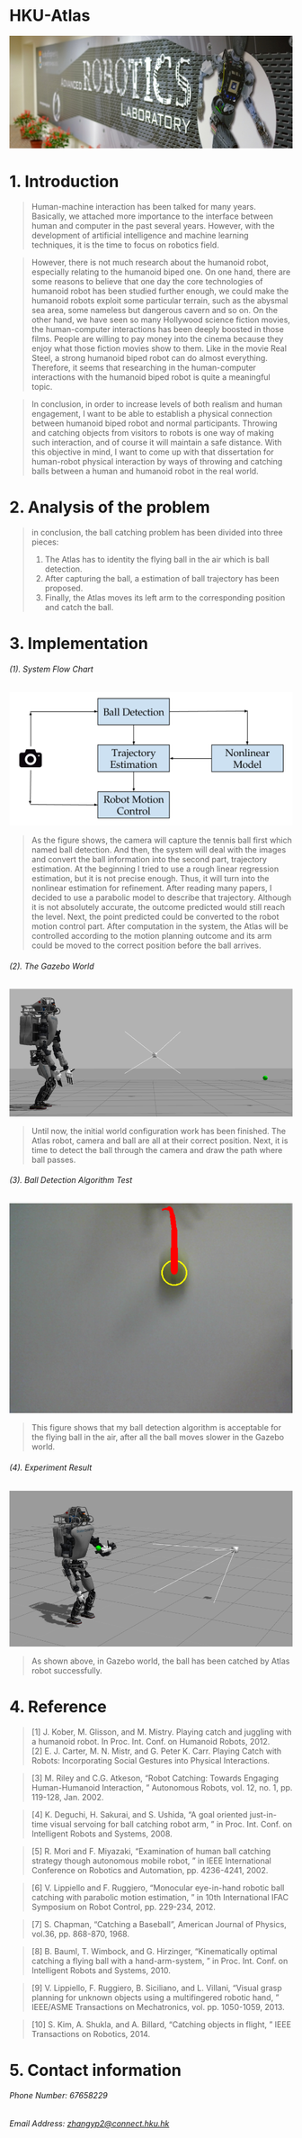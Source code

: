 # HKU-Atlas


![Alt text](https://github.com/evanzhang0924/hku-atlas/raw/master/docs/intro1.jpg)
# 1. Introduction
>Human-machine interaction has been talked for many years. Basically, we attached more importance to the interface between human and computer in the past several years. However, with the development of artificial intelligence and machine learning techniques, it is the time to focus on robotics field.

>However, there is not much research about the humanoid robot, especially relating to the humanoid biped one. On one hand, there are some reasons to believe that one day the core technologies of humanoid robot has been studied further enough, we could make the humanoid robots exploit some particular terrain, such as the abysmal sea area, some nameless but dangerous cavern and so on. On the other hand, we have seen so many Hollywood science fiction movies, the human-computer interactions has been deeply boosted in those films. People are willing to pay money into the cinema because they enjoy what those fiction movies show to them. Like in the movie Real Steel, a strong humanoid biped robot can do almost everything. Therefore, it seems that researching in the human-computer interactions with the humanoid biped robot is quite a meaningful topic.

>In conclusion, in order to increase levels of both realism and human engagement, I want to be able to establish a physical connection between humanoid biped robot and normal participants. Throwing and catching objects from visitors to robots is one way of making such interaction, and of course it will maintain a safe distance. With this objective in mind, I want to come up with that dissertation for human-robot physical interaction by ways of throwing and catching balls between a human and humanoid robot in the real world.

# 2. Analysis of the problem
>in conclusion, the ball catching problem has been divided into three pieces:
>1. The Atlas has to identity the flying ball in the air which is ball detection.
>2. After capturing the ball, a estimation of ball trajectory has been proposed.
>3. Finally, the Atlas moves its left arm to the corresponding position and catch the ball.

# 3. Implementation
###### (1). System Flow Chart

![Alt text](https://github.com/evanzhang0924/hku-atlas/raw/master/docs/sysFlowChart.png)

>As the figure shows, the camera will capture the tennis ball first which named ball detection. And then, the system will deal with the images and convert the ball information into the second part, trajectory estimation. At the beginning I tried to use a rough linear regression estimation, but it is not precise enough. Thus, it will turn into the nonlinear estimation for refinement. After reading many papers, I decided to use a parabolic model to describe that trajectory. Although it is not absolutely accurate, the outcome predicted would still reach the level. Next, the point predicted could be converted to the robot motion control part. After computation in the system, the Atlas will be controlled according to the motion planning outcome and its arm could be moved to the correct position before the ball arrives.

###### (2). The Gazebo World

![Alt text](https://github.com/evanzhang0924/hku-atlas/raw/master/docs/atlasCameraBall.png)

>Until now, the initial world configuration work has been finished. The Atlas robot, camera and ball are all at their correct position. Next, it is time to detect the ball through the camera and draw the path where ball passes.

###### (3). Ball Detection Algorithm Test

![Alt text](https://github.com/evanzhang0924/hku-atlas/raw/master/docs/ballCap.png)

>This figure shows that my ball detection algorithm is acceptable for the flying ball in the air, after all the ball moves slower in the Gazebo world.

###### (4). Experiment Result

![Alt text](https://github.com/evanzhang0924/hku-atlas/raw/master/docs/ballCatch.png)

>As shown above, in Gazebo world, the ball has been catched by Atlas robot successfully.

# 4. Reference
>[1] J. Kober, M. Glisson, and M. Mistry. Playing catch and juggling with a humanoid robot. In Proc. Int. Conf. on Humanoid Robots, 2012.  
>[2] E. J. Carter, M. N. Mistr, and G. Peter K. Carr. Playing Catch with Robots: Incorporating Social Gestures into Physical Interactions.

>[3] M. Riley and C.G. Atkeson, “Robot Catching: Towards Engaging Human-Humanoid Interaction, ” Autonomous Robots, vol. 12, no. 1, pp. 119-128, Jan. 2002.

>[4] K. Deguchi, H. Sakurai, and S. Ushida, “A goal oriented just-in-time visual servoing for ball catching robot arm, ” in Proc. Int. Conf. on Intelligent Robots and Systems, 2008.

>[5] R. Mori and F. Miyazaki, “Examination of human ball catching strategy though autonomous mobile robot, ” in IEEE International Conference on Robotics and Automation, pp. 4236-4241, 2002.

>[6] V. Lippiello and F. Ruggiero, “Monocular eye-in-hand robotic ball catching with parabolic motion estimation, ” in 10th International IFAC Symposium on Robot Control, pp. 229-234, 2012.

>[7] S. Chapman, “Catching a Baseball”, American Journal of Physics, vol.36, pp. 868-870, 1968.

>[8] B. Bauml, T. Wimbock, and G. Hirzinger, “Kinematically optimal catching a flying ball with a hand-arm-system, ” in Proc. Int. Conf. on Intelligent Robots and Systems, 2010.

>[9] V. Lippiello, F. Ruggiero, B. Siciliano, and L. Villani, “Visual grasp planning for unknown objects using a multifingered robotic hand, ” IEEE/ASME Transactions on Mechatronics, vol. pp. 1050-1059, 2013.

>[10] S. Kim, A. Shukla, and A. Billard, “Catching objects in flight, ” IEEE Transactions on Robotics, 2014.

# 5. Contact information

###### Phone Number: 67658229

###### Email Address: zhangyp2@connect.hku.hk
